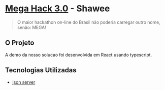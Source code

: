 # [Mega Hack 3.0](https://www.megahack.com.br/) - Shawee

> O maior hackathon on-line do Brasil não poderia carregar outro nome, senão: MEGA!

## O Projeto

A demo da nosso solucao foi desenvolvida em React usando typescript. 

## Tecnologias Utilizadas

- [json server](http://zetcode.com/javascript/jsonserver/)